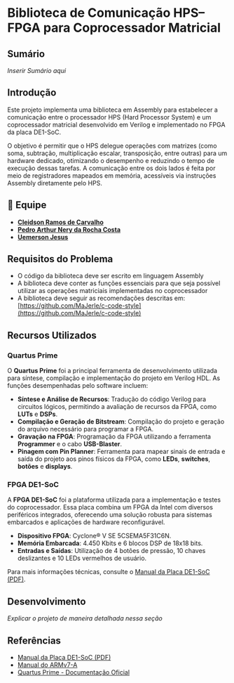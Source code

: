 # Biblioteca de Comunicação HPS–FPGA para Coprocessador Matricial

## Sumário

*Inserir Sumário aqui*

## Introdução

Este projeto implementa uma biblioteca em Assembly para estabelecer a comunicação entre o processador HPS (Hard Processor System) e um coprocessador matricial desenvolvido em Verilog e implementado no FPGA da placa DE1-SoC.

O objetivo é permitir que o HPS delegue operações com matrizes (como soma, subtração, multiplicação escalar, transposição, entre outras) para um hardware dedicado, otimizando o desempenho e reduzindo o tempo de execução dessas tarefas. A comunicação entre os dois lados é feita por meio de registradores mapeados em memória, acessíveis via instruções Assembly diretamente pelo HPS.

## 👥 Equipe

- **[Cleidson Ramos de Carvalho](https://github.com/cleidson21)**  
- **[Pedro Arthur Nery da Rocha Costa](https://github.com/pedroarthur2002)**  
- **[Uemerson Jesus](https://github.com/Uemersonjesus)**

## Requisitos do Problema

- O código da biblioteca deve ser escrito em linguagem Assembly
- A biblioteca deve conter as funções essenciais para que seja possível utilizar as operações matriciais implementadas no coprocessador
- A biblioteca deve seguir as recomendações descritas em: [https://github.com/MaJerle/c-code-style](https://github.com/MaJerle/c-code-style)

## Recursos Utilizados

### Quartus Prime

O **Quartus Prime** foi a principal ferramenta de desenvolvimento utilizada para síntese, compilação e implementação do projeto em Verilog HDL. As funções desempenhadas pelo software incluem:

- **Síntese e Análise de Recursos**: Tradução do código Verilog para circuitos lógicos, permitindo a avaliação de recursos da FPGA, como **LUTs** e **DSPs**.
- **Compilação e Geração de Bitstream**: Compilação do projeto e geração do arquivo necessário para programar a FPGA.
- **Gravação na FPGA**: Programação da FPGA utilizando a ferramenta **Programmer** e o cabo **USB-Blaster**.
- **Pinagem com Pin Planner**: Ferramenta para mapear sinais de entrada e saída do projeto aos pinos físicos da FPGA, como **LEDs**, **switches**, **botões** e **displays**.

### FPGA DE1-SoC

A **FPGA DE1-SoC** foi a plataforma utilizada para a implementação e testes do coprocessador. Essa placa combina um FPGA da Intel com diversos periféricos integrados, oferecendo uma solução robusta para sistemas embarcados e aplicações de hardware reconfigurável.

- **Dispositivo FPGA**: Cyclone® V SE 5CSEMA5F31C6N.
- **Memória Embarcada**: 4.450 Kbits e 6 blocos DSP de 18x18 bits.
- **Entradas e Saídas**: Utilização de 4 botões de pressão, 10 chaves deslizantes e 10 LEDs vermelhos de usuário.

Para mais informações técnicas, consulte o [Manual da Placa DE1-SoC (PDF)](https://drive.google.com/file/d/1dBaSfXi4GcrSZ0JlzRh5iixaWmq0go2j/view).

## Desenvolvimento

*Explicar o projeto de maneira detalhada nessa seção*

## Referências

- [Manual da Placa DE1-SoC (PDF)](https://drive.google.com/file/d/1dBaSfXi4GcrSZ0JlzRh5iixaWmq0go2j/view)
- [Manual do ARMv7-A](https://developer.arm.com/documentation/ddi0406/latest/)
- [Quartus Prime - Documentação Oficial](https://www.intel.com/content/www/us/en/software/programmable/quartus-prime/overview.html)
